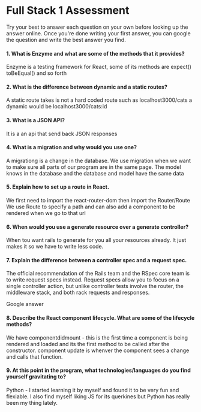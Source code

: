 # Full Stack 1 Assessment

Try your best to answer each question on your own before looking up the answer online. Once you're done writing your first answer, you can google the question and write the best answer you find.

#### 1. What is Enzyme and what are some of the methods that it provides?
Enzyme is a testing framework for React, some of its methods are expect() toBeEqual() and so forth
#### 2. What is the difference between dynamic and a static routes?
A static route takes is not a hard coded route such as localhost3000/cats
a dynamic would be localhost3000/cats:id
#### 3. What is a JSON API?
It is a an api that send back JSON responses
#### 4. What is a migration and why would you use one?
A migrationg is a change in the database. We use migration when we want to make sure all parts of our program are in the same page. The model knows in the database and the database and model have the same data
#### 5. Explain how to set up a route in React.
We first need to import the react-router-dom then import the Router/Route
We use Route to specify a path and can also add a component to be rendered when we go to that url
#### 6. When would you use a generate resource over a generate controller?
When tou want rails to generate for you all your resources already. It just makes it so we have to write less code.
#### 7. Explain the difference between a controller spec and a request spec.
The official recommendation of the Rails team and the RSpec core team is to write request specs instead. Request specs allow you to focus on a single controller action, but unlike controller tests involve the router, the middleware stack, and both rack requests and responses.

Google answer
#### 8. Describe the React component lifecycle. What are some of the lifecycle methods?
We have componentdidmount - this is the first time a component is being rendered and loaded and its the first method to be called after the constructor.
component update is whenver the component sees a change and calls that function.

#### 9. At this point in the program, what technologies/languages do you find yourself gravitating to?
Python - I started learning it by myself and found it to be very fun and flexiable. I also find myself liking JS for its querkines but Python has really been my thing lately. 
